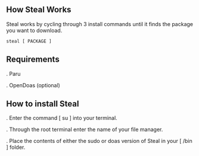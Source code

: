 ## How Steal Works
Steal works by cycling through 3 install commands until it finds the package you want to download.
```
steal [ PACKAGE ]
```
## Requirements 
. Paru

. OpenDoas (optional)

## How to install Steal
. Enter the command [ su ] into your terminal.

. Through the root terminal enter the name of your file manager.

. Place the contents of either the sudo or doas version of Steal in your [ /bin ] folder.

